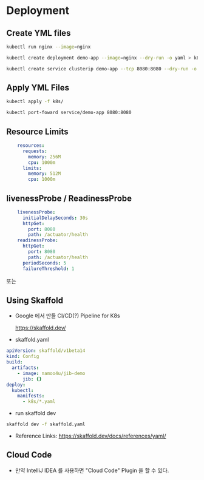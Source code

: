 # Deployment

## Create YML files
```bash
kubectl run nginx --image=nginx
```

```bash
kubectl create deployment demo-app --image=nginx --dry-run -o yaml > k8s/deployment.yaml

kubectl create service clusterip demo-app --tcp 8080:8080 --dry-run -o yaml > k8s/service.yaml
```

## Apply YML Files
```bash
kubectl apply -f k8s/

kubectl port-foward service/demo-app 8080:8080
```

## Resource Limits

```yaml
    resources:
      requests:
        memory: 256M
        cpu: 1000m
      limits:
        memory: 512M
        cpu: 1000m
```

## livenessProbe  / ReadinessProbe

```yaml
    livenessProbe:
      initialDelaySeconds: 30s
      httpGet:
        port: 8080
        path: /actuator/health
    readinessProbe:
      httpGet:
        port: 8080
        path: /actuator/health
      periodSeconds: 5
      failureThreshold: 1
```


또는

## Using Skaffold
- Google 에서 만들 CI/CD(?) Pipeline for K8s

  https://skaffold.dev/

- skaffold.yaml
```yaml
apiVersion: skaffold/v1beta14
kind: Config
build:
  artifacts:
    - image: namoo4u/jib-demo
      jib: {}
deploy:
  kubectl:
    manifests:
      - k8s/*.yaml
```

- run skaffold dev
```bash
skaffold dev -f skaffold.yaml
```

  - Reference Links: https://skaffold.dev/docs/references/yaml/


## Cloud Code
- 만약 IntelliJ IDEA 를 사용하면 "Cloud Code" Plugin 을 할 수 있다.

